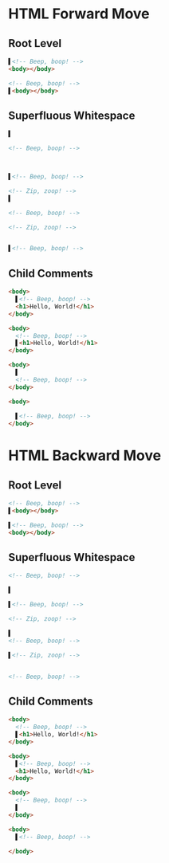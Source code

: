 # HTML Forward Move
## Root Level
```html
▌<!-- Beep, boop! -->
<body></body>
```
```html
<!-- Beep, boop! -->
▌<body></body>
```

## Superfluous Whitespace
```html
▌

<!-- Beep, boop! -->
```
```html


▌<!-- Beep, boop! -->
```

```html
<!-- Zip, zoop! -->
▌

<!-- Beep, boop! -->
```
```html
<!-- Zip, zoop! -->


▌<!-- Beep, boop! -->
```

## Child Comments
```html
<body>
  ▌<!-- Beep, boop! -->
  <h1>Hello, World!</h1>
</body>
```
```html
<body>
  <!-- Beep, boop! -->
  ▌<h1>Hello, World!</h1>
</body>
```

```html
<body>
  ▌
  <!-- Beep, boop! -->
</body>
```
```html
<body>
  
  ▌<!-- Beep, boop! -->
</body>
```

# HTML Backward Move
## Root Level
```html
<!-- Beep, boop! -->
▌<body></body>
```
```html
▌<!-- Beep, boop! -->
<body></body>
```

## Superfluous Whitespace
```html
<!-- Beep, boop! -->

▌
```
```html
▌<!-- Beep, boop! -->


```

```html
<!-- Zip, zoop! -->

▌
<!-- Beep, boop! -->
```
```html
▌<!-- Zip, zoop! -->


<!-- Beep, boop! -->
```

## Child Comments
```html
<body>
  <!-- Beep, boop! -->
  ▌<h1>Hello, World!</h1>
</body>
```
```html
<body>
  ▌<!-- Beep, boop! -->
  <h1>Hello, World!</h1>
</body>
```

```html
<body>
  <!-- Beep, boop! -->
  ▌
</body>
```
```html
<body>
  ▌<!-- Beep, boop! -->
  
</body>
```